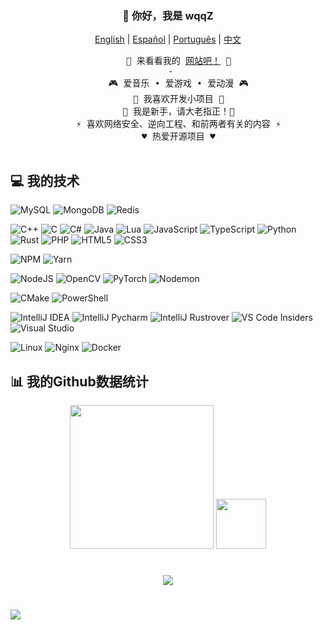 <h3 align="center">👋 你好，我是 wqqZ</h3>

<p align="center">
    <a href="https://github.com/wqq-z/wqq-z/blob/master/README.md"><span>English</span></a> |
    <a href="https://github.com/wqq-z/wqq-z/blob/master/README_es-AR.md"><span>Español</span></a> |
    <a href="https://github.com/wqq-z/wqq-z/blob/master/README_pt-BR.md"><span>Português</span></a> |
    <a href="https://github.com/wqq-z/wqq-z/blob/master/README_zh-CN.md"><span>中文</span></a>
</p>

<div align="center">
  <pre>
    🧋 来看看我的 <a href=""><span>网站吧！</span></a> 🧋
 -
    🎮 爱音乐 • 爱游戏 • 爱动漫 🎮
    🔭 我喜欢开发小项目 🔭
    🌱 我是新手，请大老指正！🌱
    ⚡ 喜欢网络安全、逆向工程、和前两者有关的内容 ⚡
    ♥️ 热爱开源项目 ♥️
  </pre>
</div>

## 💻 我的技术

![MySQL](https://img.shields.io/badge/mysql-4479A1.svg?style=for-the-badge&logo=mysql&logoColor=white)
![MongoDB](https://img.shields.io/badge/MongoDB-%234ea94b.svg?style=for-the-badge&logo=mongodb&logoColor=white)
![Redis](http://img.shields.io/badge/Redis-white.svg?style=for-the-badge&logo=redis)

![C++](https://img.shields.io/badge/c++-%2300599C.svg?style=for-the-badge&logo=c%2B%2B&logoColor=white)
![C](https://img.shields.io/badge/c-%2300599C.svg?style=for-the-badge&logo=c&logoColor=white)
![C#](https://img.shields.io/badge/c%23-%23239120.svg?style=for-the-badge&logo=csharp&logoColor=white)
![Java](https://img.shields.io/badge/java-%23ED8B00.svg?style=for-the-badge&logo=openjdk&logoColor=white)
![Lua](https://img.shields.io/badge/lua-%232C2D72.svg?style=for-the-badge&logo=lua&logoColor=white)
![JavaScript](https://img.shields.io/badge/javascript-%23323330.svg?style=for-the-badge&logo=javascript&logoColor=%23F7DF1E)
![TypeScript](https://img.shields.io/badge/typescript-%23007ACC.svg?style=for-the-badge&logo=typescript&logoColor=white)
![Python](https://img.shields.io/badge/python-3670A0?style=for-the-badge&logo=python&logoColor=ffdd54)
![Rust](https://img.shields.io/badge/rust-%23000000.svg?style=for-the-badge&logo=rust&logoColor=white)
![PHP](https://img.shields.io/badge/php-%23777BB4.svg?style=for-the-badge&logo=php&logoColor=white)
![HTML5](https://img.shields.io/badge/html5-%23E34F26.svg?style=for-the-badge&logo=html5&logoColor=white)
![CSS3](https://img.shields.io/badge/css3-%231572B6.svg?style=for-the-badge&logo=css3&logoColor=white)

![NPM](https://img.shields.io/badge/NPM-%23CB3837.svg?style=for-the-badge&logo=npm&logoColor=white)
![Yarn](https://img.shields.io/badge/yarn-%232C8EBB.svg?style=for-the-badge&logo=yarn&logoColor=white)

![NodeJS](https://img.shields.io/badge/node.js-6DA55F?style=for-the-badge&logo=node.js&logoColor=white)
![OpenCV](https://img.shields.io/badge/opencv-%23white.svg?style=for-the-badge&logo=opencv&logoColor=white)
![PyTorch](https://img.shields.io/badge/PyTorch-%23EE4C2C.svg?style=for-the-badge&logo=PyTorch&logoColor=white)
![Nodemon](https://img.shields.io/badge/NODEMON-%23323330.svg?style=for-the-badge&logo=nodemon&logoColor=%BBDEAD)

![CMake](https://img.shields.io/badge/CMake-%23008FBA.svg?style=for-the-badge&logo=cmake&logoColor=white)
![PowerShell](https://img.shields.io/badge/PowerShell-%235391FE.svg?style=for-the-badge&logo=powershell&logoColor=white)

![IntelliJ IDEA](http://img.shields.io/badge/-IntelliJ%20IDEA-purple?style=for-the-badge&logo=intellijidea&logoColor=white)
![IntelliJ Pycharm](http://img.shields.io/badge/-IntelliJ%20PyCharm-green?style=for-the-badge&logo=pycharm&logoColor=white)
![IntelliJ Rustrover](http://img.shields.io/badge/-IntelliJ%20RustRover-red?style=for-the-badge&logo=rustrover&logoColor=white)
![VS Code Insiders](http://img.shields.io/badge/-VS%20Code-green?style=for-the-badge&logo=visualstudiocodeinsiders&logoColor=3aa7f2)
![Visual Studio](https://img.shields.io/badge/-Visual%20Studio-purple?style=for-the-badge&logo=visualstudio&logoColor=white)

![Linux](http://img.shields.io/badge/-Linux-fad134?style=for-the-badge&logo=linux&logoColor=black)
![Nginx](http://img.shields.io/badge/-Nginx-2b9900?style=for-the-badge&logo=nginx&logoColor=white)
![Docker](http://img.shields.io/badge/-Docker-3596ed?style=for-the-badge&logo=docker&logoColor=white)

## 📊 我的Github数据统计

<p align="center">
    <img src="https://github-readme-stats.vercel.app/api?username=wqq-z&theme=catppuccin_mocha&hide_border=true&include_all_commits=false&count_private=false" height="230px">
    <img src="https://github-readme-stats.vercel.app/api/top-langs/?username=wqq-z&langs_count=10&show_icons=true&theme=catppuccin_mocha&hide_border=true&include_all_commits=false&count_private=false&layout=compact" height="80px">
</p>

#

<p align="center">
    <img src="https://github-readme-streak-stats.herokuapp.com/?user=wqq-z&theme=catppuccin_mocha&hide_border=true">
</p>

# 
[![](https://visitcount.itsvg.in/api?id=wqq-z&icon=3&color=1)](https://visitcount.itsvg.in)
